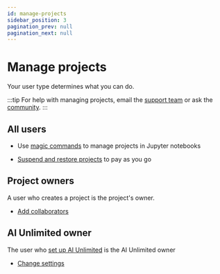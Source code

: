 ```yaml
---
id: manage-projects
sidebar_position: 3
pagination_prev: null
pagination_next: null
---
```


# Manage projects

Your user type determines what you can do.

:::tip
For help with managing projects, email the <a href="mailto:aiunlimited.support@Teradata.com">support team</a> or ask the [community](https://support.teradata.com/community?id=community_forum&sys_id=b0aba91597c329d0e6d2bd8c1253affa).
:::


## All users

- Use [magic commands](../explore-and-analyze-data/magic-commands.md) to manage projects in Jupyter notebooks 

- [Suspend and restore projects](./suspend-and-restore-project.md) to pay as you go


## Project owners

A user who creates a project is the project's owner.

- [Add collaborators](./add-collaborators.md)


## AI Unlimited owner

The user who [set up AI Unlimited](../install-ai-unlimited/setup-ai-unlimited.md) is the AI Unlimited owner

- [Change settings](./change-settings.md)


